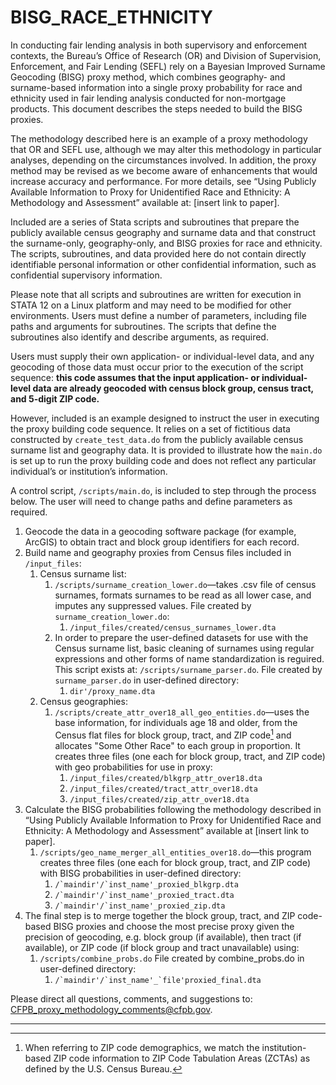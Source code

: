 # BISG_RACE_ETHNICITY

In conducting fair lending analysis in both supervisory and enforcement
contexts, the Bureau’s Office of Research (OR) and Division of Supervision,
Enforcement, and Fair Lending (SEFL) rely on a Bayesian Improved Surname
Geocoding (BISG) proxy method, which combines geography- and surname-based
information into a single proxy probability for race and ethnicity used in fair
lending analysis conducted for non-mortgage products.
This document describes the steps needed to build the BISG proxies.

The methodology described here is an example of a proxy methodology that
OR and SEFL use, although we may alter this methodology in particular analyses,
depending on the circumstances involved.
In addition, the proxy method may be revised as we become aware of enhancements
that would increase accuracy and performance.
For more details, see “Using Publicly Available Information to Proxy for
Unidentified Race and Ethnicity: A Methodology and Assessment”
available at: [insert link to paper].

Included are a series of Stata scripts and subroutines that prepare the
publicly available census geography and surname data and that construct the
surname-only, geography-only, and BISG proxies for race and ethnicity.
The scripts, subroutines, and data provided here do not contain directly
identifiable personal information or other confidential information,
such as confidential supervisory information.

Please note that all scripts and subroutines are written for execution in
STATA 12 on a Linux platform and may need to be modified for other environments.
Users must define a number of parameters, including file paths and arguments for subroutines.
The scripts that define the subroutines also identify and describe arguments, as required.

Users must supply their own application- or individual-level data,
and any geocoding of those data must occur prior to the execution of the
script sequence: **this code assumes that the input application- or
individual-level data are already geocoded with census block group,
census tract, and 5-digit ZIP code.**

However, included is an example designed to instruct the user in executing
the proxy building code sequence.
It relies on a set of fictitious data constructed by `create_test_data.do` from
the publicly available census surname list and geography data.
It is provided to illustrate how the `main.do` is set up to run the proxy
building code and does not reflect any particular individual’s or
institution’s information.

A control script, `/scripts/main.do`, is included to step through the process below.
The user will need to change paths and define parameters as required.

1. Geocode the data in a geocoding software package (for example, ArcGIS)
   to obtain tract and block group identifiers for each record.
1. Build name and geography proxies from Census files included in `/input_files`:
   1. Census surname list:
      1. `/scripts/surname_creation_lower.do`—takes .csv file of census surnames,
         formats surnames to be read as all lower case,
         and imputes any suppressed values.
         File created by `surname_creation_lower.do`:
         1. `/input_files/created/census_surnames_lower.dta`
      1. In order to prepare the user-defined datasets for use with the Census surname list,
         basic cleaning of surnames using regular expressions and other forms of
         name standardization is reguired.
         This script exists at: `/scripts/surname_parser.do`.
         File created by `surname_parser.do` in user-defined directory:
         1. ````dir'/proxy_name.dta````
   1. Census geographies:
      1. `/scripts/create_attr_over18_all_geo_entities.do`—uses the base information,
         for individuals age 18 and older, from the Census flat files for
         block group, tract, and ZIP code[^1] and allocates "Some Other Race"
         to each group in proportion.
         It creates three files (one each for block group, tract, and ZIP code)
         with geo probabilities for use in proxy:
         1. `/input_files/created/blkgrp_attr_over18.dta`
         1. `/input_files/created/tract_attr_over18.dta`
         1. `/input_files/created/zip_attr_over18.dta`
1. Calculate the BISG probabilities following the methodology described in
   “Using Publicly Available Information to Proxy for Unidentified Race and Ethnicity:
   A Methodology and Assessment” available at [insert link to paper].
   1. `/scripts/geo_name_merger_all_entities_over18.do`—this program
      creates three files (one each for block group, tract, and ZIP code)
      with BISG probabilities in user-defined directory:
      1. ```/`maindir'/`inst_name'_proxied_blkgrp.dta```
      1. ```/`maindir'/`inst_name'_proxied_tract.dta```
      1. ```/`maindir'/`inst_name'_proxied_zip.dta```
1. The final step is to merge together the block group, tract, and ZIP code-based BISG proxies
   and choose the most precise proxy given the precision of geocoding,
   e.g. block group (if available), then tract (if available), or ZIP code
   (if block group and tract unavailable) using:
   1. `/scripts/combine_probs.do`
      File created by combine_probs.do in user-defined directory:
      1. ```/`maindir'/`inst_name'_`file'proxied_final.dta```

Please direct all questions, comments, and suggestions to:
<CFPB_proxy_methodology_comments@cfpb.gov>.

---

[^1]:
    When referring to ZIP code demographics, we match the institution-based
    ZIP code information to ZIP Code Tabulation Areas (ZCTAs) as defined by
    the U.S. Census Bureau.

[^2]:
    In the 2010 SF1, the U.S. Census Bureau produced tabulations that report
    counts of Hispanics and non-Hispanics by race.
    These tabulations include a “Some Other Race” category.
    We reallocate the “Some Other Race” counts to each of the remaining six
    race and ethnicity categories using an Iterative Proportional Fitting
    procedure to make geography based demographic categories consistent with
    those on the census surname list.
